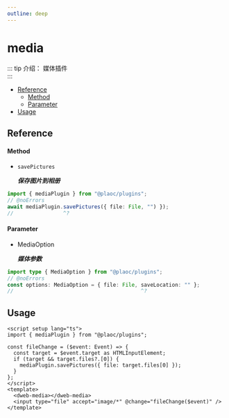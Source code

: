 ```yaml
---
outline: deep
---
```


# media

::: tip 介绍：
媒体插件  
:::

- [Reference](#reference)
  - [Method](#method)
  - [Parameter](#parameter)
- [Usage](#usage)

## Reference

#### Method

- `savePictures`

  **_保存图片到相册_**

```ts twoslash
import { mediaPlugin } from "@plaoc/plugins";
// @noErrors
await mediaPlugin.savePictures({ file: File, "") });
//                ^?
```

#### Parameter

- MediaOption

  **_媒体参数_**

```ts twoslash
import type { MediaOption } from "@plaoc/plugins";
// @noErrors
const options: MediaOption = { file: File, saveLocation: "" };
//                                         ^?
```

## Usage

```vue {7}
<script setup lang="ts">
import { mediaPlugin } from "@plaoc/plugins";

const fileChange = ($event: Event) => {
  const target = $event.target as HTMLInputElement;
  if (target && target.files?.[0]) {
    mediaPlugin.savePictures({ file: target.files[0] });
  }
};
</script>
<template>
  <dweb-media></dweb-media>
  <input type="file" accept="image/*" @change="fileChange($event)" />
</template>
```
